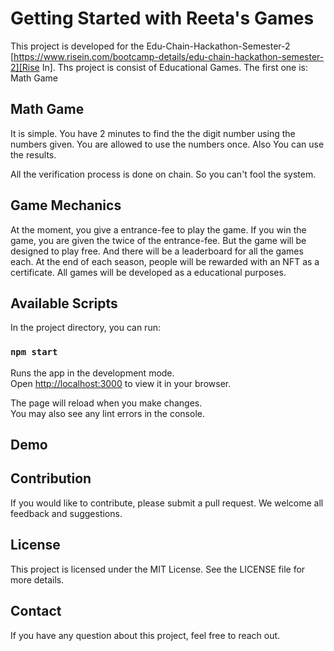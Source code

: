 # Getting Started with Reeta's Games

This project is developed for the Edu-Chain-Hackathon-Semester-2 [https://www.risein.com/bootcamp-details/edu-chain-hackathon-semester-2][Rise In].
Ths project is consist of Educational Games. The first one is: Math Game

## Math Game

It is simple. You have 2 minutes to find the the digit number using the numbers given. You are allowed to use the numbers once. Also You can use the results.

All the verification process is done on chain. So you can't fool the system.

## Game Mechanics

At the moment, you give a entrance-fee to play the game. If you win the game, you are given the twice of the entrance-fee. But the game will be designed to play free. And there will be a leaderboard for all the games each. At the end of each season, people will be rewarded with an NFT as a certificate. All games will be developed as a educational purposes.

## Available Scripts

In the project directory, you can run:

### `npm start`

Runs the app in the development mode.\
Open [http://localhost:3000](http://localhost:3000) to view it in your browser.

The page will reload when you make changes.\
You may also see any lint errors in the console.

## Demo

## Contribution

If you would like to contribute, please submit a pull request. We welcome all feedback and suggestions.

## License

This project is licensed under the MIT License. See the LICENSE file for more details.

## Contact

If you have any question about this project, feel free to reach out.
